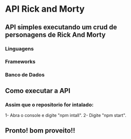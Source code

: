 # API Rick and Morty

## API simples executando um crud de personagens de Rick And Morty

### Linguagens

<link rel="stylesheet" href="https://cdn.jsdelivr.net/gh/devicons/devicon@v2.15.1/devicon.min.css">

### Frameworks

<link rel="stylesheet" href="https://cdn.jsdelivr.net/gh/devicons/devicon@v2.15.1/devicon.min.css">

### Banco de Dados

<link rel="stylesheet" href="https://cdn.jsdelivr.net/gh/devicons/devicon@v2.15.1/devicon.min.css">

## Como executar a API

### Assim que o repositorio for intalado: 
1- Abra o console e digite "npm intall".
2- Digite "npm start".

## Pronto! bom proveito!!
